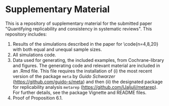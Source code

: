 # Supplementary Material
This is a repository of supplementary material for the submitted paper "Quantifying replicability and consistency in systematic reviews". 
This repository includes: 
1. Results of the simulations described in the paper for \code{n=4,8,20} with both equal and unequal sample sizes.   
1. All simulations code. 
1. Data used for generating, the included examples, from Cochrane-library and figures. The generating code and relevant material are included in an .Rmd file. This file requires the installation of (i) the most recent version of the package `meta` by *Guido Schwarzer*
(https://github.com/guido-s/meta) and then (ii) the designated package for replicability analysis `metarep` (https://github.com/IJaljuli/metarep). For further details, see the package Vignette and README files. 
1. Proof of Proposition 6.1.
